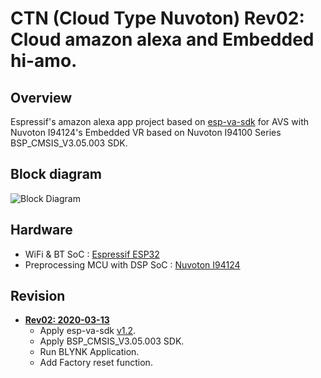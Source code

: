 # CTN (Cloud Type Nuvoton) Rev02: Cloud amazon alexa and Embedded hi-amo.

## Overview
Espressif's amazon alexa app project based on [esp-va-sdk](https://github.com/espressif/esp-va-sdk) for AVS with Nuvoton I94124's Embedded VR based on Nuvoton I94100 Series BSP_CMSIS_V3.05.003 SDK.


## Block diagram
![Block Diagram](https://user-images.githubusercontent.com/26864945/69035559-4bcdc400-0a27-11ea-9897-cf64581c2f14.png)


## Hardware
* WiFi & BT SoC : [Espressif ESP32](https://www.espressif.com/en/products/hardware/esp32/overview)
* Preprocessing MCU with DSP SoC : [Nuvoton I94124](http://www.nuvoton.com/hq/products/application-specific-socs/arm-based-audio/?__locale=en)


## Revision
* **[Rev02: 2020-03-13](https://github.com/luvinland/ctn-rev02-esp-va-sdk)**
  * Apply esp-va-sdk [v1.2](https://github.com/espressif/esp-va-sdk/releases/tag/1.2).
  * Apply BSP_CMSIS_V3.05.003 SDK.
  * Run BLYNK Application.
  * Add Factory reset function.
